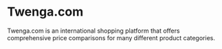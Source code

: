 # Twenga.com

<div class="container-toc"></div>

Twenga.com is an international shopping platform that offers comprehensive price comparisons for many different product categories.